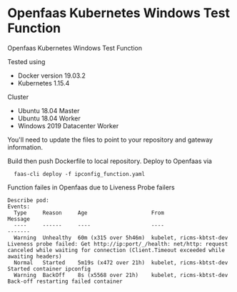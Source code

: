 # Openfaas Kubernetes Windows Test Function

Openfaas Kubernetes Windows Test Function

Tested using 
 - Docker version 19.03.2
 - Kubernetes 1.15.4

Cluster
 - Ubuntu 18.04 Master
 - Ubuntu 18.04 Worker
 - Windows 2019 Datacenter Worker

You'll need to update the files to point to your repository and gateway information.

Build then push Dockerfile to local repository.
Deploy to Openfaas via
````
  faas-cli deploy -f ipconfig_function.yaml
````
  

Function failes in Openfaas due to Liveness Probe failers 
````
Describe pod:
Events:
  Type     Reason     Age                    From                      Message
  ----     ------     ----                   ----                      -------
  Warning  Unhealthy  60m (x315 over 5h46m)  kubelet, ricms-kbtst-dev  Liveness probe failed: Get http://ip:port/_/health: net/http: request canceled while waiting for connection (Client.Timeout exceeded while awaiting headers)
  Normal   Started    5m19s (x472 over 21h)  kubelet, ricms-kbtst-dev  Started container ipconfig
  Warning  BackOff    8s (x5568 over 21h)    kubelet, ricms-kbtst-dev  Back-off restarting failed container
````
